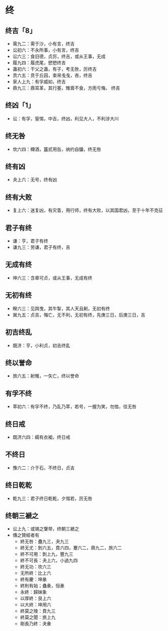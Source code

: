 
# 终
## 终吉「8」
* 需九二：需于沙，⼩有⾔，终吉
* 讼初六：不永所事，⼩有⾔，终吉
* 讼六三：⻝旧德，贞厉，终吉，或从王事，⽆成
* 履九四：履虎尾，愬愬终吉
* 蛊初六：干父之蛊，有子，考无咎，厉终吉
* 贲六五：贲于丘园，束帛戋戋，吝，终吉
* 家人上九：有孚威如，终吉
* 鼎九三：⿍⽿⾰，其⾏塞，雉膏不⻝，⽅⾬亏悔， 终吉
## 终凶「1」
* 讼：有孚，窒惕，中吉，终凶，利⻅⼤⼈，不利涉⼤川
## 终无咎
* 坎六四：樽酒，簋贰⽤⽸，纳约⾃牖，终⽆咎
## 终有凶
* 夬上六：⽆号，终有凶
## 终有大败
* 复上六：迷复凶，有灾眚，⽤⾏师，终有⼤败，以其国君凶，⾄于⼗年不克征
## 君子有终
* 谦：亨，君⼦有终
* 谦九三：劳谦，君⼦有终，吉
## 无成有终
* 坤六三：含章可贞，或从王事，⽆成有终
## 无初有终
* 睽六三：⻅舆曳，其⽜掣，其⼈天且劓，⽆初有终
* 巽九五：贞吉，悔亡，⽆不利，⽆初有终，先庚三⽇，后庚三⽇，吉
## 初吉终乱
* 既济：亨，⼩利贞，初吉终乱
## 终以誉命
* 旅六五：射雉，⼀⽮亡，终以誉命
## 有孚不终
* 萃初六：有孚不终，乃乱乃萃，若号，⼀握为笑，勿恤，往⽆咎
## 终日戒
* 既济六四：繻有⾐袽，终⽇戒
## 不终日
* 豫六二：介于⽯，不终⽇，贞吉
## 终日乾乾
* 乾九三：君⼦终⽇乾乾，⼣惕若，厉⽆咎
## 终朝三褫之
* 讼上九：或锡之鞶带，终朝三褫之
* 傳之贊經者有
	* 終无咎：蠱九三，夬九三
	* 終无尤：剝六五，賁六四，蹇六二，鼎九二，旅六二
	* 終不可用：剝上九，豐九三
	* 終不可長：夬上六，小過九四
	* 終无功：坎六三
	* 无所終：比上六
	* 終有慶：坤彖
	* 終則有始；蠱彖，恒彖
	* 永終：歸妹象
	* 以厚終：艮上六
	* 以大終：坤用六
	* 終莫之陵：賁九三
	* 終莫之聞：旅上九
	* 剛長乃終：夬彖